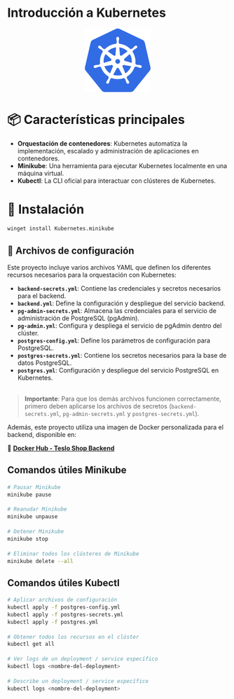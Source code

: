 # Introducción a Kubernetes

<p align="center">
  <a href="https://kubernetes.io/" target="blank">
    <img src="https://github.com/kubernetes/kubernetes/raw/master/logo/logo.png" width="150" alt="Kubernetes Logo" />
  </a>
</p>

# 📦 Características principales

- **Orquestación de contenedores**: Kubernetes automatiza la implementación, escalado y administración de aplicaciones en contenedores.
- **Minikube**: Una herramienta para ejecutar Kubernetes localmente en una máquina virtual.
- **Kubectl**: La CLI oficial para interactuar con clústeres de Kubernetes.

# 🚀 Instalación

```bash
winget install Kubernetes.minikube
```

## 📂 Archivos de configuración

Este proyecto incluye varios archivos YAML que definen los diferentes recursos necesarios para la orquestación con Kubernetes:

- **`backend-secrets.yml`**: Contiene las credenciales y secretos necesarios para el backend.
- **`backend.yml`**: Define la configuración y despliegue del servicio backend.
- **`pg-admin-secrets.yml`**: Almacena las credenciales para el servicio de administración de PostgreSQL (pgAdmin).
- **`pg-admin.yml`**: Configura y despliega el servicio de pgAdmin dentro del clúster.
- **`postgres-config.yml`**: Define los parámetros de configuración para PostgreSQL.
- **`postgres-secrets.yml`**: Contiene los secretos necesarios para la base de datos PostgreSQL.
- **`postgres.yml`**: Configuración y despliegue del servicio PostgreSQL en Kubernetes.
  <br>
  <br>

> **Importante**: Para que los demás archivos funcionen correctamente, primero deben aplicarse los archivos de secretos (`backend-secrets.yml`, `pg-admin-secrets.yml` y `postgres-secrets.yml`).

Además, este proyecto utiliza una imagen de Docker personalizada para el backend, disponible en:

🔗 **[Docker Hub - Teslo Shop Backend](https://hub.docker.com/repository/docker/astarthean/teslo-shop-backend/general)**

## Comandos útiles Minikube

```bash
# Pausar Minikube
minikube pause

# Reanudar Minikube
minikube unpause

# Detener Minikube
minikube stop

# Eliminar todos los clústeres de Minikube
minikube delete --all
```

## Comandos útiles Kubectl

```bash
# Aplicar archivos de configuración
kubectl apply -f postgres-config.yml
kubectl apply -f postgres-secrets.yml
kubectl apply -f postgres.yml

# Obtener todos los recursos en el clúster
kubectl get all

# Ver logs de un deployment / service específico
kubectl logs <nombre-del-deployment>

# Describe un deployment / service específico
kubectl logs <nombre-del-deployment>
```
